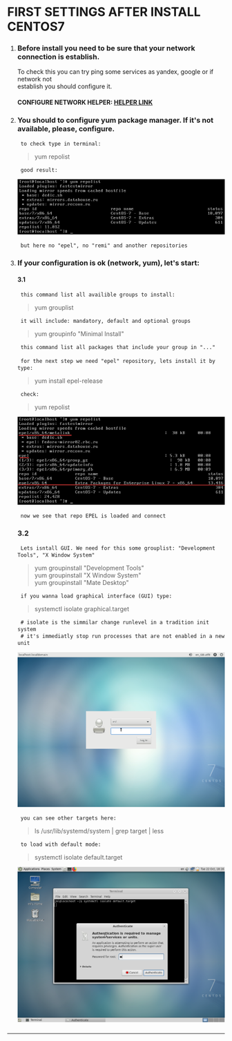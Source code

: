 # FIRST SETTINGS AFTER INSTALL CENTOS7
1. ### Before install you need to be sure that your network connection is establish.  
	To check this you can try ping some services as yandex, google or if network not  
	establish you should configure it.  


	#### CONFIGURE NETWORK HELPER: [HELPER LINK](../network/ "FOLLOW THIS LINK")  

2. ### You should to configure yum package manager. If it's not available, please, configure.  
		to check type in terminal:  
  
	> yum repolist  

		good result:  

	![img1](./imgs/1.png)

		but here no "epel", no "remi" and another repositories

3. ###  If your configuration is ok (network, yum), let's start:  
	#### 3.1
		this command list all availible groups to install:  
	> yum grouplist  

		it will include: mandatory, default and optional groups

	> yum groupinfo "Minimal Install"  

		this command list all packages that include your group in "..."  
		  
		for the next step we need "epel" repository, lets install it by type:  

	> yum install epel-release  

		check:  

	> yum repolist  

	![img2](./imgs/2.png)

		now we see that repo EPEL is loaded and connect

	### 3.2  
		Lets isntall GUI. We need for this some grouplist: "Development Tools", "X Window System"

	> yum groupinstall "Development Tools"  
	> yum groupinstall "X Window System"  
	> yum groupinstall "Mate Desktop"

		if you wanna load graphical interface (GUI) type:
	> systemctl isolate graphical.target  

		# isolate is the simmilar change runlevel in a tradition init system
		# it's immediatly stop run processes that are not enabled in a new unit

	![img3](./imgs/3.png)

		you can see other targets here:
	> ls /usr/lib/systemd/system | grep target | less

		to load with default mode:
	> systemctl isolate default.target

	![img3](./imgs/4.png)  

###   
---  
